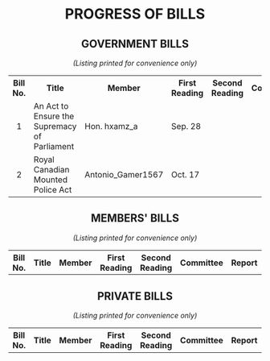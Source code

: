 <div align="center">

# PROGRESS OF BILLS

## GOVERNMENT BILLS

<i>(Listing printed for convenience only)</i>
<table>
    <tr align="center">
        <th>Bill No.</th>
        <th width=250>Title</th>
        <th>Member</th>
        <th>First Reading</th>
        <th>Second Reading</th>
        <th>Committee</th>
        <th>Report</th>
        <th>Amended</th>
        <th>Third Reading</th>
        <th>Royal Assent</th>
    <tr>
    <tr>
        <td align="center">1</td>
        <td>An Act to Ensure the Supremacy of Parliament</td>
        <td>Hon. hxamz_a</td>
        <td>Sep. 28</td>
        <td></td>
        <td></td>
        <td></td>
        <td></td>
        <td></td>
        <td></td>
    </tr>
    <tr>
        <td align="center">2</td>
        <td>Royal Canadian Mounted Police Act</td>
        <td>Antonio_Gamer1567</td>
        <td>Oct. 17</td>
        <td></td>
        <td></td>
        <td></td>
        <td></td>
        <td></td>
        <td></td>
    </tr>
</table>

## MEMBERS' BILLS

<i>(Listing printed for convenience only)</i>
<table>
    <tr align="center">
        <th>Bill No.</th>
        <th width=250>Title</th>
        <th>Member</th>
        <th>First Reading</th>
        <th>Second Reading</th>
        <th>Committee</th>
        <th>Report</th>
        <th>Amended</th>
        <th>Third Reading</th>
        <th>Royal Assent</th>
    <tr>
    <!--<tr>
        <td>M 201</td>
        <td>Title</td>
        <td>Author</td>
        <td>Mon. ##</td>
        <td>Mon. ##</td>
        <td>Mon. ##</td>
        <td>Mon. ##</td>
        <td>Mon. ##</td>
        <td>Mon. ##</td>
        <td>Mon. ##</td>
    </tr>-->
</table>

## PRIVATE BILLS

<i>(Listing printed for convenience only)</i>
<table>
    <tr align="center">
        <th>Bill No.</th>
        <th width=250>Title</th>
        <th>Member</th>
        <th>First Reading</th>
        <th>Second Reading</th>
        <th>Committee</th>
        <th>Report</th>
        <th>Amended</th>
        <th>Third Reading</th>
        <th>Royal Assent</th>
    <tr>
    <!--<tr>
        <td align="center">Pr 401</td>
        <td>Title</td>
        <td>Author</td>
        <td>Mon. ##</td>
        <td>Mon. ##</td>
        <td>Mon. ##</td>
        <td>Mon. ##</td>
        <td>Mon. ##</td>
        <td>Mon. ##</td>
        <td>Mon. ##</td>
    </tr>-->
</table>

</div>
